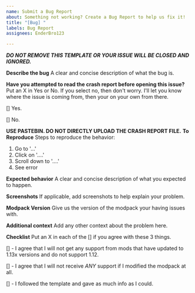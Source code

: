 ```yaml
---
name: Submit a Bug Report
about: Something not working? Create a Bug Report to help us fix it!
title: "[Bug] "
labels: Bug Report
assignees: EnderBro123

---
```


***DO NOT REMOVE THIS TEMPLATE OR YOUR ISSUE WILL BE CLOSED AND IGNORED.***

**Describe the bug**
A clear and concise description of what the bug is.

**Have you attempted to read the crash report before opening this issue?**
Put an X in Yes or No. If you select no, then don't worry. I'll let you know
where the issue is coming from, then your on your own from there.

[] Yes.

[] No.

**USE PASTEBIN. DO NOT DIRECTLY UPLOAD THE CRASH REPORT FILE.**
**To Reproduce**
Steps to reproduce the behavior:
1. Go to '...'
2. Click on '....'
3. Scroll down to '....'
4. See error

**Expected behavior**
A clear and concise description of what you expected to happen.

**Screenshots**
If applicable, add screenshots to help explain your problem.

**Modpack Version**
Give us the version of the modpack your having issues with.

**Additional context**
Add any other context about the problem here.

**Checklist**
Put an X in each of the [] if you agree with these 3 things.

[] - I agree that I will not get any support from mods that 
have updated to 1.13x versions and do not support 1.12.

[] - I agree that I will not receive *ANY*
support if I modified the modpack at all.

[] - I followed the template and gave as much info as I could.
